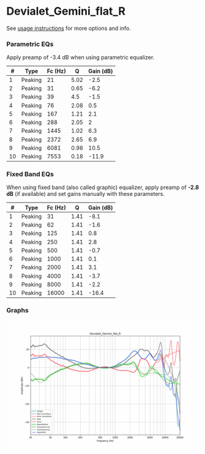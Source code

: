 # Devialet_Gemini_flat_R
See [usage instructions](https://github.com/jaakkopasanen/AutoEq#usage) for more options and info.

### Parametric EQs
Apply preamp of -3.4 dB when using parametric equalizer.

|   # | Type    |   Fc (Hz) |    Q |   Gain (dB) |
|-----|---------|-----------|------|-------------|
|   1 | Peaking |        21 | 5.02 |        -2.5 |
|   2 | Peaking |        31 | 0.65 |        -6.2 |
|   3 | Peaking |        39 | 4.5  |        -1.5 |
|   4 | Peaking |        76 | 2.08 |         0.5 |
|   5 | Peaking |       167 | 1.21 |         2.1 |
|   6 | Peaking |       288 | 2.05 |         2   |
|   7 | Peaking |      1445 | 1.02 |         6.3 |
|   8 | Peaking |      2372 | 2.65 |         6.9 |
|   9 | Peaking |      6081 | 0.98 |        10.5 |
|  10 | Peaking |      7553 | 0.18 |       -11.9 |

### Fixed Band EQs
When using fixed band (also called graphic) equalizer, apply preamp of **-2.8 dB** (if available) and set gains manually with these parameters.

|   # | Type    |   Fc (Hz) |    Q |   Gain (dB) |
|-----|---------|-----------|------|-------------|
|   1 | Peaking |        31 | 1.41 |        -8.1 |
|   2 | Peaking |        62 | 1.41 |        -1.6 |
|   3 | Peaking |       125 | 1.41 |         0.8 |
|   4 | Peaking |       250 | 1.41 |         2.8 |
|   5 | Peaking |       500 | 1.41 |        -0.7 |
|   6 | Peaking |      1000 | 1.41 |         0.1 |
|   7 | Peaking |      2000 | 1.41 |         3.1 |
|   8 | Peaking |      4000 | 1.41 |        -3.7 |
|   9 | Peaking |      8000 | 1.41 |        -2.2 |
|  10 | Peaking |     16000 | 1.41 |       -16.4 |

### Graphs
![](./Devialet_Gemini_flat_R.png)
